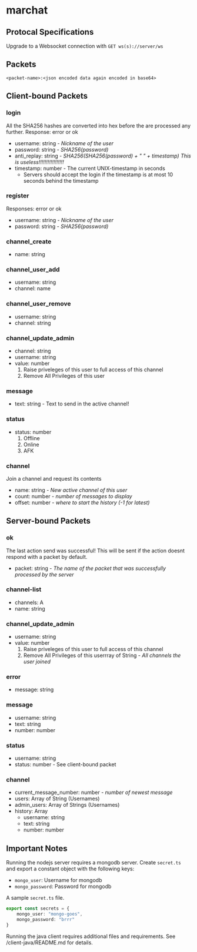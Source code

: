 # marchat

## Protocal Specifications

Upgrade to a Websocket connection with `GET ws(s)://server/ws`

## Packets

`<packet-name>:<json encoded data again encoded in base64>`

## Client-bound Packets

### login

All the SHA256 hashes are converted into hex before the are processed any further.
Response: error or ok

- username: string - *Nickname of the user*
- password: string - *SHA256(password)*
- anti_replay: string - *SHA256(SHA256(password) + " " + timestamp) This is useless!!!!!!!!!!!!!!!!!* 
- timestamp: number - The current UNIX-timestamp in seconds
    - Servers should accept the login if the timestamp is at most 10 seconds behind the timestamp

### register

Responses: error or ok

- username: string - *Nickname of the user*
- password: string - *SHA256(password)*

### channel_create

- name: string

### channel_user_add

- username: string
- channel: name

### channel_user_remove

- username: string
- channel: string

### channel_update_admin

- channel: string
- username: string
- value: number
    1. Raise priveleges of this user to full access of this channel
    0. Remove All Privileges of this user

### message

- text: string - Text to send in the active channel!

### status

- status: number
    1. Offline
    2. Online
    3. AFK

### channel

Join a channel and request its contents

- name: string - *New active channel of this user*
- count: number - *number of messages to display*
- offset: number - *where to start the history (-1 for latest)*

## Server-bound Packets

### ok

The last action send was successful!
This will be sent if the action doesnt respond with a packet by default.

- packet: string - *The name of the packet that was successfully processed by the server*

### channel-list

- channels: A
- name: string

### channel_update_admin

- username: string
- value: number
    1. Raise priveleges of this user to full access of this channel
    0. Remove All Privileges of this userrray of String - *All channels the user joined*

### error

- message: string

### message

- username: string
- text: string
- number: number

### status

- username: string
- status: number - See client-bound packet

### channel

- current_message_number: number - *number of newest message*
- users: Array of String (Usernames)
- admin_users: Array of Strings (Usernames)
- history: Array
    - username: string
    - text: string
    - number: number

## Important Notes

Running the nodejs server requires a mongodb server.
Create `secret.ts` and export a constant object with the following keys:

- `mongo_user`: Username for mongodb
- `mongo_password`: Password for mongodb

A sample `secret.ts` file.

```typescript
export const secrets = {
    mongo_user: "mongo-goes",
    mongo_password: "brrr"
}
```

Running the java client requires additional files and requirements. See /client-java/README.md for details.